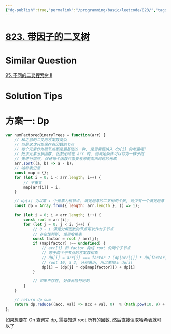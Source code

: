 ```yaml
---
{"dg-publish":true,"permalink":"/programming/basic/leetcode/823/","tags":["leetcode"]}
---
```



# [823. 带因子的二叉树](https://leetcode.cn/problems/binary-trees-with-factors/)

# Similar Question

[95. 不同的二叉搜索树 II](95.%20不同的二叉搜索树%20II.md)

# Solution Tips

# 方案一: Dp

```js
var numFactoredBinaryTrees = function(arr) {
    // 和之前的二叉树方案数类似
    // 但是这次只能保存有因数的节点
    // 每个元素作为根节点都是最基础的一种, 是否需要纳入 dp[i] 的考量呢?
    // 把该元素分解因数, 因数必须在 arr 内, 则满足条件可以作为一棵子树
    // 先进行排序, 保证每个因数只需要考虑前面出现过的元素
    arr.sort((a, b) => a - b);
    // 哈希表记录
    const map = {};
    for (let i = 0; i < arr.length; i++) {
        // 不重复
        map[arr[i]] = i;
    }

    // dp[i] 为以第 i 个元素为根节点, 满足题意的二叉树的个数, 最少有一个满足题意
    const dp = Array.from({ length: arr.length }, () => 1);

    for (let i = 0; i < arr.length; i++) {
        const root = arr[i];
        for (let j = 0; j < i; j++) {
            // 0 - i 满足分解因数的节点可以作为子节点
            // 存在性判断, 使用哈希表
            const factor = root / arr[j];
            if (map[factor] !== undefined) {
                // arr[j] 和 factor 构成 root 的两个子节点
                // 等于两个子节点的方案数相乘
                // dp[i] = arr[j] === factor ? (dp[arr[j]] * dp[factor]) + 1 : (dp[arr[j]] * dp[factor]) + 2
                // root 10, 5 2, 分别遍历, 所以要加上 dp[i]
                dp[i] = (dp[j] * dp[map[factor]]) + dp[i]
            }

            // 如果不存在, 好像没啥特别的
        }
    }

    // return dp sum
    return dp.reduce((acc, val) => acc + val, 0)  % (Math.pow(10, 9) + 7)
};
```

如果想要在 On 查询完 dp, 需要知道 root 所有的因数, 然后直接读取哈希表就可以了